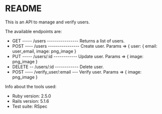 # README

This is an API to manage and verify users.

The available endpoints are:

* GET ----- /users ---------------- Returns a list of users.
* POST ---- /users ---------------- Create user. Params => { user: { email: user_email, image: png_image }
* PUT ----- /users/:id ------------ Update user. Params => { image: png_image }
* DELETE -- /users/:id ------------ Delete user.
* POST ---- /verify_user/:email --- Verify user. Params => { image: png_image }

Info about the tools used:
* Ruby version: 2.5.0
* Rails version: 5.1.6
* Test suite: RSpec
